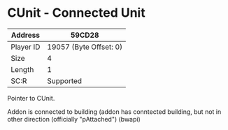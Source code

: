 
#  CUnit - Connected Unit
Address   | 59CD28
----------|-------------
Player ID | 19057 (Byte Offset: 0)
Size 	  | 4
Length 	  | 1
SC:R      | Supported

Pointer to CUnit.

Addon is connected to building (addon has conntected building, but not in other direction  (officially "pAttached") (bwapi)
